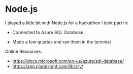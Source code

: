 # Node.js

I played a little bit with Node.js for a hackathon I took part in:

- Connected to Azure SQL Database

- Made a few queries and ran them in the terminal

Online Resources:
- https://docs.microsoft.com/en-us/azure/sql-database/
- https://app.pluralsight.com/library/
